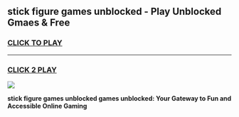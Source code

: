 
## stick figure games unblocked - Play Unblocked Gmaes & Free
<h3>
<a href="https://premium.freeplayer.one?title=stick_figure_games_unblocked&ref=20F">CLICK TO PLAY</a></h3>
<hr>

<h3>
<a href="https://premium.freeplayer.one?title=stick_figure_games_unblocked&ref=20F">CLICK 2 PLAY</a>
  
</h3>

<a href="https://premium.freeplayer.one?title=stick_figure_games_unblocked&ref=20F/"><img src="https://clearcache.store/games.png"></a>


**stick figure games unblocked games unblocked: Your Gateway to Fun and Accessible Online Gaming**
